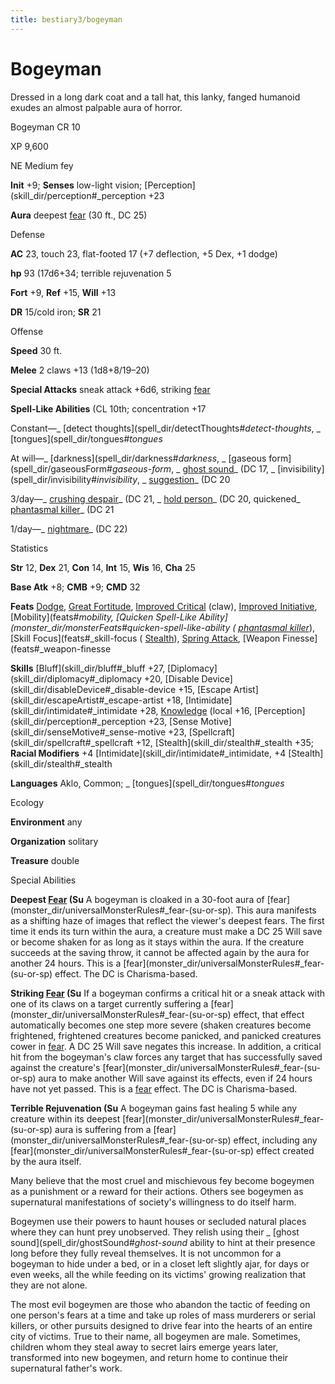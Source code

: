 ```yaml
---
title: bestiary3/bogeyman
---
```

# Bogeyman

Dressed in a long dark coat and a tall hat, this lanky, fanged humanoid exudes an almost palpable aura of horror.

Bogeyman CR 10

XP 9,600

NE Medium fey

**Init** +9; **Senses** low-light vision; [Perception](skill_dir/perception#_perception +23

**Aura** deepest [fear](monster_dir/universalMonsterRules#_fear-(su-or-sp)) (30 ft., DC 25)

Defense

**AC** 23, touch 23, flat-footed 17 (+7 deflection, +5 Dex, +1 dodge)

**hp** 93 (17d6+34; terrible rejuvenation 5

**Fort** +9, **Ref** +15, **Will** +13

**DR** 15/cold iron; **SR** 21

Offense

**Speed** 30 ft.

**Melee** 2 claws +13 (1d8+8/19–20)

**Special Attacks** sneak attack +6d6, striking [fear](monster_dir/universalMonsterRules#_fear-(su-or-sp))

**Spell-Like Abilities** (CL 10th; concentration +17

Constant—_ [detect thoughts](spell_dir/detectThoughts#_detect-thoughts_, _ [tongues](spell_dir/tongues#_tongues_

At will—_ [darkness](spell_dir/darkness#_darkness_, _ [gaseous form](spell_dir/gaseousForm#_gaseous-form_, _ [ghost sound](spell_dir/ghostSound#_ghost-sound)_ (DC 17, _ [invisibility](spell_dir/invisibility#_invisibility_, _ [suggestion](spell_dir/suggestion#_suggestion)_ (DC 20

3/day—_ [crushing despair](spell_dir/crushingDespair#_crushing-despair)_ (DC 21, _ [hold person](spell_dir/holdPerson#_hold-person)_ (DC 20, quickened_ [phantasmal killer](spell_dir/phantasmalKiller#_phantasmal-killer)_ (DC 21

1/day—_ [nightmare](spell_dir/nightmare#_nightmare)_ (DC 22)

Statistics

**Str** 12, **Dex** 21, **Con** 14, **Int** 15, **Wis** 16, **Cha** 25

**Base Atk** +8; **CMB** +9; **CMD** 32

**Feats** [Dodge](feats#_dodge), [Great Fortitude](feats#_great-fortitude), [Improved Critical](feats#_improved-critical) (claw), [Improved Initiative](feats#_improved-initiative), [Mobility](feats#_mobility, [Quicken Spell-Like Ability](monster_dir/monsterFeats#_quicken-spell-like-ability (_ [phantasmal killer](spell_dir/phantasmalKiller#_phantasmal-killer)_), [Skill Focus](feats#_skill-focus ( [Stealth](skill_dir/stealth#_stealth)), [Spring Attack](feats#_spring-attack), [Weapon Finesse](feats#_weapon-finesse

**Skills** [Bluff](skill_dir/bluff#_bluff +27, [Diplomacy](skill_dir/diplomacy#_diplomacy +20, [Disable Device](skill_dir/disableDevice#_disable-device +15, [Escape Artist](skill_dir/escapeArtist#_escape-artist +18, [Intimidate](skill_dir/intimidate#_intimidate +28, [Knowledge](skill_dir/knowledge#_knowledge) (local +16, [Perception](skill_dir/perception#_perception +23, [Sense Motive](skill_dir/senseMotive#_sense-motive +23, [Spellcraft](skill_dir/spellcraft#_spellcraft +12, [Stealth](skill_dir/stealth#_stealth +35; **Racial Modifiers** +4 [Intimidate](skill_dir/intimidate#_intimidate, +4 [Stealth](skill_dir/stealth#_stealth

**Languages** Aklo, Common; _ [tongues](spell_dir/tongues#_tongues_

Ecology

**Environment** any

**Organization** solitary

**Treasure** double

Special Abilities

**Deepest [Fear](monster_dir/universalMonsterRules#_fear-(su-or-sp)) (Su** A bogeyman is cloaked in a 30-foot aura of [fear](monster_dir/universalMonsterRules#_fear-(su-or-sp). This aura manifests as a shifting haze of images that reflect the viewer's deepest fears. The first time it ends its turn within the aura, a creature must make a DC 25 Will save or become shaken for as long as it stays within the aura. If the creature succeeds at the saving throw, it cannot be affected again by the aura for another 24 hours. This is a [fear](monster_dir/universalMonsterRules#_fear-(su-or-sp) effect. The DC is Charisma-based.

**Striking [Fear](monster_dir/universalMonsterRules#_fear-(su-or-sp)) (Su** If a bogeyman confirms a critical hit or a sneak attack with one of its claws on a target currently suffering a [fear](monster_dir/universalMonsterRules#_fear-(su-or-sp) effect, that effect automatically becomes one step more severe (shaken creatures become frightened, frightened creatures become panicked, and panicked creatures cower in [fear](monster_dir/universalMonsterRules#_fear-(su-or-sp)). A DC 25 Will save negates this increase. In addition, a critical hit from the bogeyman's claw forces any target that has successfully saved against the creature's [fear](monster_dir/universalMonsterRules#_fear-(su-or-sp) aura to make another Will save against its effects, even if 24 hours have not yet passed. This is a [fear](monster_dir/universalMonsterRules#_fear-(su-or-sp)) effect. The DC is Charisma-based.

**Terrible Rejuvenation (Su** A bogeyman gains fast healing 5 while any creature within its deepest [fear](monster_dir/universalMonsterRules#_fear-(su-or-sp) aura is suffering from a [fear](monster_dir/universalMonsterRules#_fear-(su-or-sp) effect, including any [fear](monster_dir/universalMonsterRules#_fear-(su-or-sp) effect created by the aura itself.

Many believe that the most cruel and mischievous fey become bogeymen as a punishment or a reward for their actions. Others see bogeymen as supernatural manifestations of society's willingness to do itself harm.

Bogeymen use their powers to haunt houses or secluded natural places where they can hunt prey unobserved. They relish using their _ [ghost sound](spell_dir/ghostSound#_ghost-sound_ ability to hint at their presence long before they fully reveal themselves. It is not uncommon for a bogeyman to hide under a bed, or in a closet left slightly ajar, for days or even weeks, all the while feeding on its victims' growing realization that they are not alone.

The most evil bogeymen are those who abandon the tactic of feeding on one person's fears at a time and take up roles of mass murderers or serial killers, or other pursuits designed to drive fear into the hearts of an entire city of victims. True to their name, all bogeymen are male. Sometimes, children whom they steal away to secret lairs emerge years later, transformed into new bogeymen, and return home to continue their supernatural father's work.

